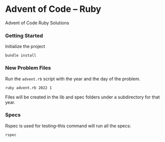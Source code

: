 # Advent of Code – Ruby
Advent of Code Ruby Solutions

### Getting Started

Initialize the project
    
    bundle install

### New Problem Files

Run the `advent.rb` script with the year and the day of the problem.

    ruby advent.rb 2022 1

Files will be created in the lib and spec folders under a subdirectory for that year.

### Specs

Rspec is used for testing–this command will run all the specs:

    rspec
